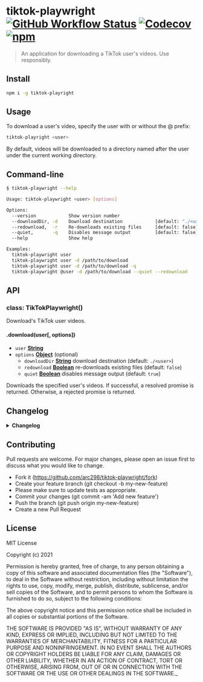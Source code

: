 # tiktok-playwright [![GitHub Workflow Status](https://img.shields.io/github/workflow/status/arc298/tiktok-playwright/build-test)](https://github.com/arc298/tiktok-playwright/actions)  [![Codecov](https://img.shields.io/codecov/c/github/arc298/tiktok-playwright)](https://app.codecov.io/gh/arc298/tiktok-playwright) [![npm](https://img.shields.io/npm/v/tiktok-playwright?color=blue)](https://www.npmjs.com/package/tiktok-playwright)

> An application for downloading a TikTok user's videos. Use responsibly.

## Install

```bash
npm i -g tiktok-playright
```

## Usage

To download a user's video, specify the user with or without the @ prefix:
```bash
tiktok-playright <user>
```
By default, videos will be downloaded to a directory named after the user under the current working directory.


## Command-line
```bash
$ tiktok-playwright --help

Usage: tiktok-playwright <user> [options]

Options:
  --version            Show version number             
  --downloadDir, -d    Download destination            [default: "./<user>"]
  --redownload,  -r    Re-downloads existing files     [default: false]
  --quiet,       -q    Disables message output         [default: false]
  --help               Show help                       

Examples:
  tiktok-playwright user
  tiktok-playwright user -d /path/to/download
  tiktok-playwright user -d /path/to/download -q
  tiktok-playwright @user -d /path/to/download --quiet --redownload
```

## API

### class: TikTokPlaywright()

Download's TikTok user videos.

#### .download(user[, options])

- `user`  **[String](https://developer.mozilla.org/en-US/docs/Web/JavaScript/Reference/Global_Objects/String)**
- `options`  **[Object](https://developer.mozilla.org/docs/Web/JavaScript/Reference/Global_Objects/Object)**  (optional)
    - `downloadDir` **[String](https://developer.mozilla.org/en-US/docs/Web/JavaScript/Reference/Global_Objects/String)** download destination (default: `./<user>`)
    - `redownload` **[Boolean](https://developer.mozilla.org/en-US/docs/Web/JavaScript/Reference/Global_Objects/Boolean)** re-downloads existing files  (default: `false`)
    - `quiet` **[Boolean](https://developer.mozilla.org/en-US/docs/Web/JavaScript/Reference/Global_Objects/Boolean)** disables message output (default: `true`)

Downloads the specified user's videos.
If successful, a resolved promise is returned.
Otherwise, a rejected promise is returned.


## Changelog
<details>
 <summary><strong>Changelog</strong></summary>

##### Latest

##### `0.0.2`

- Initial version

</details>

## Contributing
Pull requests are welcome. For major changes, please open an issue first to discuss what you would like to change.

- Fork it (https://github.com/arc298/tiktok-playwright/fork)
- Create your feature branch (git checkout -b my-new-feature)
- Please make sure to update tests as appropriate.
- Commit your changes (git commit -am 'Add new feature')
- Push the branch (git push origin my-new-feature)
- Create a new Pull Request

## License
MIT License

Copyright (c) 2021

Permission is hereby granted, free of charge, to any person obtaining a copy
of this software and associated documentation files (the "Software"), to deal
in the Software without restriction, including without limitation the rights
to use, copy, modify, merge, publish, distribute, sublicense, and/or sell
copies of the Software, and to permit persons to whom the Software is
furnished to do so, subject to the following conditions:

The above copyright notice and this permission notice shall be included in all
copies or substantial portions of the Software.

THE SOFTWARE IS PROVIDED "AS IS", WITHOUT WARRANTY OF ANY KIND, EXPRESS OR
IMPLIED, INCLUDING BUT NOT LIMITED TO THE WARRANTIES OF MERCHANTABILITY,
FITNESS FOR A PARTICULAR PURPOSE AND NONINFRINGEMENT. IN NO EVENT SHALL THE
AUTHORS OR COPYRIGHT HOLDERS BE LIABLE FOR ANY CLAIM, DAMAGES OR OTHER
LIABILITY, WHETHER IN AN ACTION OF CONTRACT, TORT OR OTHERWISE, ARISING FROM,
OUT OF OR IN CONNECTION WITH THE SOFTWARE OR THE USE OR OTHER DEALINGS IN THE
SOFTWARE._
